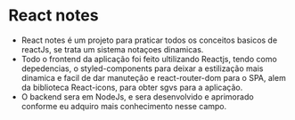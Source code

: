 # React notes

- React notes é um projeto para praticar todos os conceitos basicos de reactJs, se trata um sistema notaçoes dinamicas.
- Todo o frontend da aplicação foi feito ultilizando Reactjs, tendo como depedencias, o styled-components para deixar a estilização mais dinamica e facil de dar manuteção e react-router-dom para o SPA, alem da biblioteca React-icons, para obter sgvs para a aplicação.
- O backend sera em NodeJs, e sera desenvolvido e aprimorado conforme eu adquiro mais conhecimento nesse campo.
